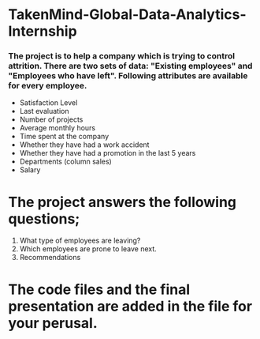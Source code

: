 # TakenMind-Global-Data-Analytics-Internship

### The project is to help a company which is trying to control attrition. There are two sets of data: "Existing employees" and "Employees who have left". Following attributes are available for every employee.
+ Satisfaction Level
+ Last evaluation
+ Number of projects
+ Average monthly hours
+ Time spent at the company
+ Whether they have had a work accident
+ Whether they have had a promotion in the last 5 years
+ Departments (column sales)
+ Salary

# The project answers the following questions; 
1. What type of employees are leaving? 
2. Which employees are prone to leave next. 
3. Recommendations

# The code files and the final presentation are added in the file for your perusal.
